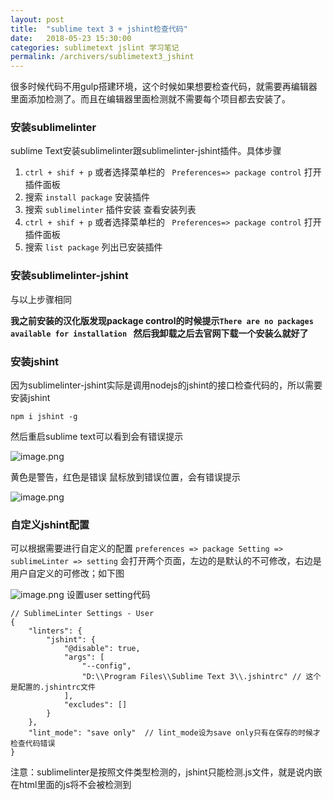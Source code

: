 ```yaml
---
layout: post
title:  "sublime text 3 + jshint检查代码"
date:   2018-05-23 15:30:00
categories: sublimetext jslint 学习笔记
permalink: /archivers/sublimetext3_jshint
---
```


很多时候代码不用gulp搭建环境，这个时候如果想要检查代码，就需要再编辑器里面添加检测了。而且在编辑器里面检测就不需要每个项目都去安装了。
### 安装sublimelinter
sublime Text安装sublimelinter跟sublimelinter-jshint插件。具体步骤 
1. ``` ctrl + shif + p ``` 或者选择菜单栏的 ``` Preferences=> package control``` 打开插件面板 
2. 搜索 ``` install package ``` 安装插件
3. 搜索 ``` sublimelinter ``` 插件安装
 查看安装列表
1. ``` ctrl + shif + p ``` 或者选择菜单栏的 ``` Preferences=> package control``` 打开插件面板 
2. 搜索 ``` list package ``` 列出已安装插件
### 安装sublimelinter-jshint
与以上步骤相同

**我之前安装的汉化版发现package control的时候提示```There are no packages available for installation ``` 然后我卸载之后去官网下载一个安装么就好了**

### 安装jshint

因为sublimelinter-jshint实际是调用nodejs的jshint的接口检查代码的，所以需要安装jshint
```
npm i jshint -g
```
然后重启sublime text可以看到会有错误提示

![image.png](https://upload-images.jianshu.io/upload_images/2406529-7e4898ca0b419ef7.png?imageMogr2/auto-orient/strip%7CimageView2/2/w/1240)

黄色是警告，红色是错误
鼠标放到错误位置，会有错误提示

![image.png](https://upload-images.jianshu.io/upload_images/2406529-3f146ca7f6a43d75.png?imageMogr2/auto-orient/strip%7CimageView2/2/w/1240)

### 自定义jshint配置
可以根据需要进行自定义的配置
``` preferences => package Setting => sublimeLinter => setting ``` 会打开两个页面，左边的是默认的不可修改，右边是用户自定义的可修改；如下图

![image.png](https://upload-images.jianshu.io/upload_images/2406529-b420aaf8bc5b39a8.png?imageMogr2/auto-orient/strip%7CimageView2/2/w/1240)
设置user setting代码

```
// SublimeLinter Settings - User
{
    "linters": {
        "jshint": {
            "@disable": true,
            "args": [
                "--config",
                "D:\\Program Files\\Sublime Text 3\\.jshintrc" // 这个是配置的.jshintrc文件
            ],
            "excludes": []
        }
    },
    "lint_mode": "save only"  // lint_mode设为save only只有在保存的时候才检查代码错误
}
```

注意：sublimelinter是按照文件类型检测的，jshint只能检测.js文件，就是说内嵌在html里面的js将不会被检测到
